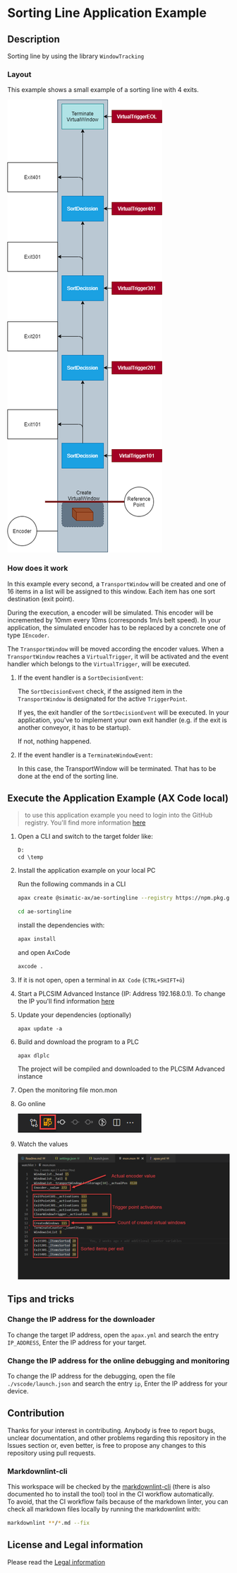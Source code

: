 # Sorting Line Application Example

## Description

Sorting line by using the library `WindowTracking`

### Layout

This example shows a small example of a sorting line with 4 exits.

![Schematic overview of the line setup](./docs/linelayout.png)

### How does it work

In this example every second, a `TransportWindow` will be created and one of 16 items in a list will be assigned to this window. Each item has one sort destination (exit point).

During the execution, a encoder will be simulated. This encoder will be incremented by 10mm every 10ms (corresponds 1m/s belt speed). In your application, the simulated encoder has to be replaced by a concrete one of type `IEncoder`.

The `TransportWindow` will be moved according the encoder values. When a `TransportWindow` reaches a `VirtualTrigger`, it will be activated and the event handler which belongs to the `VirtualTrigger`, will be executed.

1. If the event handler is a `SortDecisionEvent`:

    The `SortDecisionEvent` check, if the assigned item in the `TransportWindow` is designated for the active `TriggerPoint`.

    If yes, the exit handler of the `SortDecisionEvent` will be executed. In your application, you've to implement your own exit handler (e.g. if the exit is another conveyor, it has to be startup).

    If not, nothing happened.

1. If the event handler is a `TerminateWindowEvent`:

    In this case, the TransportWindow will be terminated. That has to be done at the end of the sorting line.

## Execute the Application Example (AX Code local)

> to use this application example you need to login into the GitHub registry. You'll find more information [here](https://github.com/simatic-ax/.github/blob/main/docs/personalaccesstoken.md)

1. Open a CLI and switch to the target folder like:

      ```cli
      D:
      cd \temp
      ```

1. Install the application example on your local PC

      Run the following commands in a CLI

      ```sh
      apax create @simatic-ax/ae-sortingline --registry https://npm.pkg.github.com ae-sortingline 
      ```

      ```sh
      cd ae-sortingline 
      ```

      install the dependencies with:

      ```sh
      apax install
      ```

      and open AxCode

      ```sh
      axcode . 
      ```

1. If it is not open, open a terminal in `AX Code` (`CTRL+SHIFT+ö`)

1. Start a PLCSIM Advanced Instance (IP: Address 192.168.0.1). To change the IP you'll find information [here](#tips-and-tricks)

1. Update your dependencies (optionally)

   ```cli
   apax update -a
   ```

1. Build and download the program to a PLC

   ```cli
   apax dlplc
   ```

   The project will be compiled and downloaded to the PLCSIM Advanced instance

1. Open the monitoring file mon.mon

1. Go online

    ![Icon for going online on the PLC](docs/goonline.png)

1. Watch the values

   ![Example for monitoring values online](docs/mon-file.png)

## Tips and tricks

### Change the IP address for the downloader

To change the target IP address, open the `apax.yml` and search the entry `IP_ADDRESS`, Enter the IP address for your target.

### Change the IP address for the online debugging and monitoring

To change the IP address for the debugging, open the file `./vscode/launch.json` and search the entry `ip`, Enter the IP address for your device.

## Contribution

Thanks for your interest in contributing. Anybody is free to report bugs, unclear documentation, and other problems regarding this repository in the Issues section or, even better, is free to propose any changes to this repository using pull requests.

### Markdownlint-cli

This workspace will be checked by the [markdownlint-cli](https://github.com/igorshubovych/markdownlint-cli) (there is also documented ho to install the tool) tool in the CI workflow automatically.  
To avoid, that the CI workflow fails because of the markdown linter, you can check all markdown files locally by running the markdownlint with:

```sh
markdownlint **/*.md --fix
```

## License and Legal information

Please read the [Legal information](LICENSE.md)
